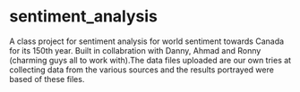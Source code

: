 # sentiment_analysis
 A class project for sentiment analysis for world sentiment towards Canada for its 150th year. Built in collabration with Danny, Ahmad and Ronny (charming guys all to work with).The data files uploaded are our own tries at collecting data from the various sources and the results portrayed were based of these files. 
